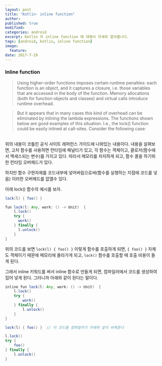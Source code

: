 ```yaml
---
layout: post
title: "Kotlin- inline function"
author:
published: true
modified:
categories: android
excerpt: Kotlin 의 inline function 에 대해서 자세히 알아봅니다.
tags: [android, kotlin, inline function]
image:
  feature:
date: 2017-7-19
---
```


### Inline function
>Using higher-order functions imposes certain runtime penalties: each function is an object, and it captures a closure, i.e. those variables that are accessed in the body of the function. Memory allocations (both for function objects and classes) and virtual calls introduce runtime overhead.

>But it appears that in many cases this kind of overhead can be eliminated by inlining the lambda expressions. The functions shown below are good examples of this situation. I.e., the lock() function could be easily inlined at call-sites. Consider the following case:

<br>
위의 내용이 코틀린 공식 사이트 레퍼런스 가이드에 나와있는 내용이다. 내용을 살펴보면,
고차 함수를 사용하면 런타임에 패널티가 있고, 각 함수는 객체이고, 클로저(함수에서 액세스되는 변수)를 가지고 있다. 따라서 메모리를 차지하게 되고, 함수 콜을 하기위한 런타임 오버헤드가 있다.

하지만 함수 구현자체를 코드내부에 넣어버림으로써(함수를 실행하는 지점에 코드를 넣음) 이러한 오버헤드를 없앨수 있다.

아래 lock() 함수의 예시를 보자.

``` java
lock(l) { foo() }

fun lock(l: Any, work: () -> Unit)  {
    l.lock()
    try {
      work()
    } finally {
      l.unlock()
    }
}
```

위의 코드를 보면 `lock(l) { foo() }` 이렇게 함수를 호출하게 되면, `{ foo() }` 자체도 객체이기 때문에 메모리에 올라가게 되고, `lock()` 함수를 호출할 때 호출 비용이 들게 된다.

그래서 inline 키워드를 써서 inline 함수로 만들게 되면, 컴파일러에서 코드를 생성하여 집어 넣게 된다. 그러니까 아래와 같이 된다는 말이다.
``` java
inline fun lock(l: Any, work: () -> Unit)  {
    l.lock()
    try {
        work()
    } finally {
        l.unlock()
    }
}

lock(l) { foo() }  // 이 코드를 컴파일러가 아래와 같이 바꿔준다

l.lock()
try {
    foo()
} finally {
    l.unlock()
}

```


<br>
<br>
